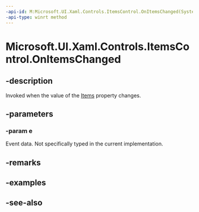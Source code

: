 ```yaml
---
-api-id: M:Microsoft.UI.Xaml.Controls.ItemsControl.OnItemsChanged(System.Object)
-api-type: winrt method
---
```


<!-- Method syntax
virtual protected void OnItemsChanged(System.Object e)
-->

# Microsoft.UI.Xaml.Controls.ItemsControl.OnItemsChanged

## -description
Invoked when the value of the [Items](itemscontrol_items.md) property changes.

## -parameters
### -param e
Event data. Not specifically typed in the current implementation.

## -remarks

## -examples

## -see-also
